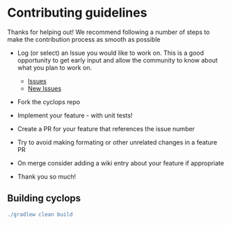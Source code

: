 # Contributing guidelines

Thanks for helping out! We recommend following a number of steps to make the contribution process as smooth as possible


* Log (or select) an Issue you would like to work on. This is a good opportunity to get early input and allow the community to know about what you plan to work on.

  * [Issues](https://github.com/aol/cyclops/issues)
  * [New Issues](https://github.com/aol/cyclops/issues/new)
* Fork the cyclops repo
* Implement your feature - with unit tests!
* Create a PR for your feature that references the issue number
* Try to avoid making formating or other unrelated changes in a feature PR
* On merge consider adding a wiki entry about your feature if appropriate  
* Thank you so much! 

## Building cyclops

```groovy
./gradlew clean build
```

